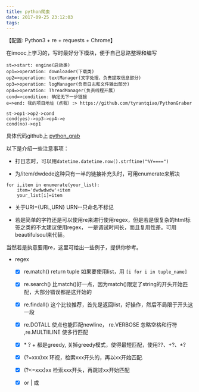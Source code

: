 ```yaml
---
title: python爬虫
date: 2017-09-25 23:12:03
tags:
---
```

【配置: Python3 + re + requests + Chrome】

在imooc上学习的，写时最好分下模块，便于自己思路整理和编写

```flow
st=>start: engine(启动类)
op1=>operation: downloader(下载类)
op2=>operation: textManager(文字处理，负责提取信息部分)
op3=>operation: logManager(负责日志和文件输出部分)
op4=>operation: ThreadManager(负责线程开展)
cond=>condition: 确定无下一步链接
e=>end: 我的项目地址（点我）:> https://github.com/tyrantqiao/PythonGraber

st->op1->op2->cond
cond(yes)->op3->op4->e
cond(no)->op1
```

具体代码github上
[python_grab](https://github.com/tyrantqiao/PythonGraber)

以下是介绍一些注意事项：

- 打日志时，可以用`datetime.datetime.now().strftime("%Y====")`

- 为/item/dwdede这种只有一半的链接补充头时，可用enumerate来解决
```
for i,item in enumerate(your_list):
    item='dwdwdwdw'+item
    your_list[i]=item
```

- 关于URI={URL,URN} URN--只命名不标记

- 若是简单的字符还是可以使用re来进行使用regex，但是若是很复杂的html标签之类的不太建议使用regex，
一是调试时间长，而且复用性差。可用beautifulsoul来代替。

当然若是执意要用re，这里可给出一些例子，提供你参考。
  - regex
    - [x] re.match() return tuple 如果要使用list，用 `[i for i in tuple_name]`
    - [x] re.search() 比match()好一点，因为match()限定了string的开头开始匹配，大部分错误都是这开始的
    - [x] re.findall() 这个比较推荐，首先是返回list，好操作，然后不局限于开头这一段
    - [x] re.DOTALL 使点也能匹配newline， re.VERBOSE 忽略空格和行符 ,re.MULTIILINE 使多行匹配
    - [x] \* ? + 都是greedy, 关掉greedy模式，使得最短匹配，使用??、+?、*?
    - [x] (?=xxx)xx 环视，检索xxx开头的，再以xx开始匹配.
    - [x] (?<=xxx)xx 检索xxx开头，再跳过xx开始匹配
    - [x] or | 或

